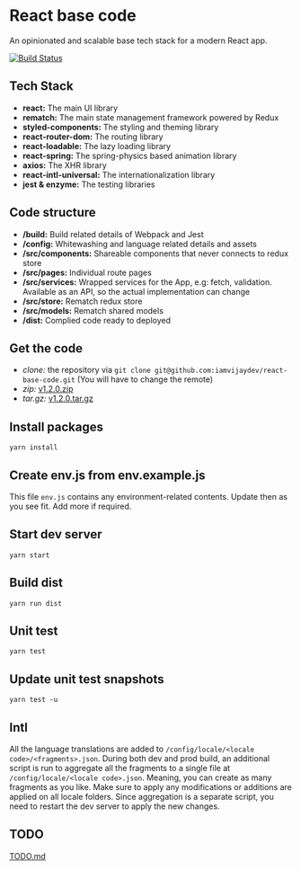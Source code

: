 React base code
===============

An opinionated and scalable base tech stack for a modern React app.

[![Build Status](https://travis-ci.org/iamvijaydev/react-base-code.svg?branch=master)](https://travis-ci.org/iamvijaydev/react-base-code)

## Tech Stack
- **react:** The main UI library
- **rematch:** The main state management framework powered by Redux
- **styled-components:** The styling and theming library
- **react-router-dom:** The routing library
- **react-loadable:** The lazy loading library
- **react-spring:** The spring-physics based animation library
- **axios:** The XHR library
- **react-intl-universal:** The internationalization library
- **jest & enzyme:** The testing libraries

## Code structure
- **/build:** Build related details of Webpack and Jest
- **/config:** Whitewashing and language related details and assets
- **/src/components:** Shareable components that never connects to redux store
- **/src/pages:** Individual route pages
- **/src/services:** Wrapped services for the App, e.g: fetch, validation. Available as an API, so the actual implementation can change
- **/src/store:** Rematch redux store
- **/src/models:** Rematch shared models
- **/dist:** Complied code ready to deployed

## Get the code
- *clone:* the repository via `git clone git@github.com:iamvijaydev/react-base-code.git` (You will have to change the remote)
- *zip:* [v1.2.0.zip](https://github.com/iamvijaydev/react-base-code/archive/v1.3.0.zip)
- *tar.gz:* [v1.2.0.tar.gz](https://github.com/iamvijaydev/react-base-code/archive/v1.3.0.tar.gz)

## Install packages
```shell
yarn install
```

## Create env.js from env.example.js
This file `env.js` contains any environment-related contents. Update then as you see fit. Add more if required.

## Start dev server
```shell
yarn start
```

## Build dist
```shell
yarn run dist
```

## Unit test
```shell
yarn test
```

## Update unit test snapshots
```shell
yarn test -u
```

## Intl
All the language translations are added to `/config/locale/<locale code>/<fragments>.json`. During both dev and prod build, an additional script is run to aggregate all the fragments to a single file at `/config/locale/<locale code>.json`. Meaning, you can create as many fragments as you like. Make sure to apply any modifications or additions are applied on all locale folders. Since aggregation is a separate script, you need to restart the dev server to apply the new changes.

## TODO
[TODO.md](https://github.com/iamvijaydev/react-base-code/blob/master/TODO.md)
